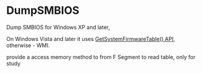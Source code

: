 DumpSMBIOS
==========

Dump SMBIOS for Windows XP and later,  

On Windows Vista and later it uses [GetSystemFirmwareTable() API](http://msdn.microsoft.com/en-us/library/windows/desktop/ms724379.aspx), otherwise - WMI.

provide a access memory method to from F Segment to read table, only for study

